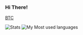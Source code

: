 ### Hi There!

<a href="https://google.com">BTC</a>

![Stats](https://github-readme-stats.vercel.app/api?username=Matthiasclee)
![My Most used languages](https://github-readme-stats.vercel.app/api/top-langs/?username=Matthiasclee)
